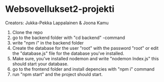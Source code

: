 # Websovellukset2-projekti

Creators: Jukka-Pekka Lappalainen & Joona Kamu

1. Clone the repo
2. go to the backend folder with "cd backend" -command
3. write "npm i" in the backend folder
4. Create the database for the user "root" with the password "root" or edit the "database.js" file for the database you've installed.
5. Make sure, you've installed nodemon and write "nodemon Index.js" this should start your database.
6. go to the frontend folder and install depencies with "npm i" command
7. run "npm start" and the project should start.
